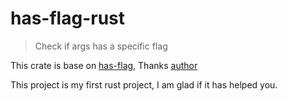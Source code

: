# has-flag-rust
> Check if args has a specific flag

This crate is base on [has-flag](https://github.com/sindresorhus/has-flag#readme), Thanks [author](https://github.com/sindresorhus)

This project is my first rust project, I am glad if it has helped you.
